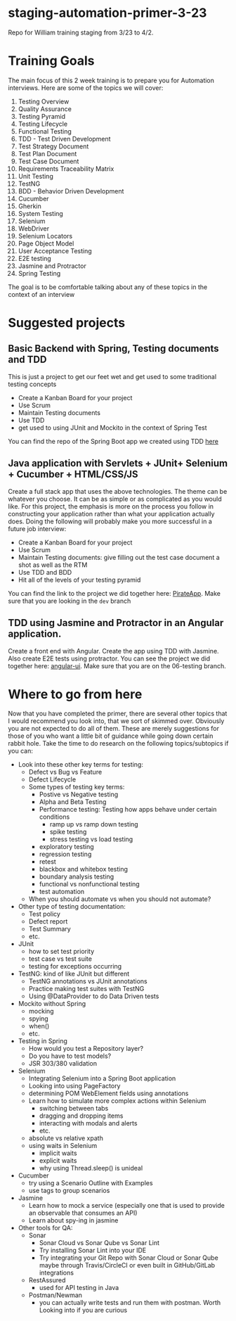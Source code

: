 # staging-automation-primer-3-23
Repo for William training staging from 3/23 to 4/2.

# Training Goals
The main focus of this 2 week training is to prepare you for Automation interviews. Here are some of the topics we will cover:

1. Testing Overview
1. Quality Assurance
1. Testing Pyramid
1. Testing Lifecycle
1. Functional Testing
1. TDD - Test Driven Development
1. Test Strategy Document
1. Test Plan Document
1. Test Case Document
1. Requirements Traceability Matrix
1. Unit Testing
1. TestNG
1. BDD - Behavior Driven Development
1. Cucumber
1. Gherkin
1. System Testing
1. Selenium
1. WebDriver
1. Selenium Locators
1. Page Object Model
1. User Acceptance Testing
1. E2E testing
1. Jasmine and Protractor
1. Spring Testing


The goal is to be comfortable talking about any of these topics in the context of an interview

# Suggested projects

## Basic Backend with Spring, Testing documents and TDD
This is just a project to get our feet wet and get used to some traditional testing concepts
- Create a Kanban Board for your project
- Use Scrum
- Maintain Testing documents
- Use TDD
- get used to using JUnit and Mockito in the context of Spring Test

You can find the repo of the Spring Boot app we created using TDD [here](https://github.com/WilliamOna/chicken-restaurant-app)

## Java application with Servlets + JUnit+  Selenium + Cucumber + HTML/CSS/JS
Create a full stack app that uses the above technologies. The theme can be whatever you choose. It can be as simple or as complicated as you would like. For this project, the emphasis is more on the process you follow in constructing your application rather than what your application actually does. Doing the following will probably make you more successful in a future job interview:
- Create a Kanban Board for your project
- Use Scrum
- Maintain Testing documents: give filling out the test case document a shot as well as the RTM
- Use TDD and BDD
- Hit all of the levels of your testing pyramid

You can find the link to the project we did together here: [PirateApp](https://github.com/WilliamOna/2wPirateServer2.1/tree/dev). Make sure that you are looking in the `dev` branch

## TDD using Jasmine and Protractor in an Angular application.
Create a front end with Angular. Create the app using TDD with Jasmine. Also create E2E tests using protractor. You can see the project we did together here: [angular-ui](https://github.com/WilliamOna/angular-ui/tree/06-testing). Make sure that you are on the 06-testing branch.

# Where to go from here
Now that you have completed the primer, there are several other topics that I would recommend you look into, that we sort of skimmed over. Obviously you are not expected to do all of them. These are merely suggestions for those of you who want a little bit of guidance while going down certain rabbit hole. Take the time to do research on the following topics/subtopics if you can:
- Look into these other key terms for testing:
    - Defect vs Bug vs Feature
    - Defect Lifecycle
    - Some types of testing key terms:
        - Postive vs Negative testing
        - Alpha and Beta Testing
        - Performance testing: Testing how apps behave under certain conditions
            - ramp up vs ramp down testing
            - spike testing
            - stress testing vs load testing
        - exploratory testing
        - regression testing
        - retest
        - blackbox and whitebox testing
        - boundary analysis testing
        - functional vs nonfunctional testing
        - test automation
    - When you should automate vs when you should not automate?
- Other type of testing documentation:
    - Test policy
    - Defect report
    - Test Summary
    - etc.
- JUnit
    - how to set test priority
    - test case vs test suite
    - testing for exceptions occurring
- TestNG: kind of like JUnit but different
    - TestNG annotations vs JUnit annotations
    - Practice making test suites with TestNG
    - Using @DataProvider to do Data Driven tests
- Mockito without Spring
    - mocking
    - spying
    - when()
    - etc.
- Testing in Spring
    - How would you test a Repository layer?
    - Do you have to test models?
    - JSR 303/380 validation
- Selenium
    - Integrating Selenium into a Spring Boot application
    - Looking into using PageFactory
    - determining POM WebElement fields using annotations
    - Learn how to simulate more complex actions within Selenium
        - switching between tabs
        - dragging and dropping items
        - interacting with modals and alerts
        - etc.
    - absolute vs relative xpath
    - using waits in Selenium
        - implicit waits
        - explicit waits
        - why using Thread.sleep() is unideal
- Cucumber
    - try using a Scenario Outline with Examples
    - use tags to group scenarios
- Jasmine
    - Learn how to mock a service (especially one that is used to provide an observable that consumes an API)
    - Learn about spy-ing in jasmine
- Other tools for QA:
    - Sonar
        - Sonar Cloud vs Sonar Qube vs Sonar Lint
        - Try installing Sonar Lint into your IDE
        - Try integrating your Git Repo with Sonar Cloud or Sonar Qube maybe through Travis/CircleCI or even built in GitHub/GitLab integrations
    - RestAssured
        - used for API testing in Java
    - Postman/Newman
        - you can actually write tests and run them with postman. Worth Looking into if you are curious
    

